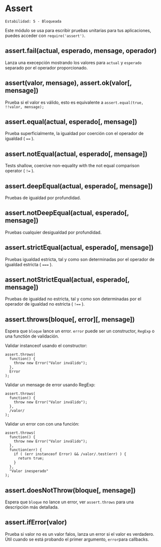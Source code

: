 # Assert

    Estabilidad: 5 - Bloqueada

Este módulo se usa para escribir pruebas unitarias para tus aplicaciones, puedes acceder con `require('assert')`.

## assert.fail(actual, esperado, mensage, operador)

Lanza una execepción mostrando los valores para `actual` y `esperado` separado por el operador proporcionado.

## assert(valor, mensage), assert.ok(valor[, mensage])

Prueba si el valor es válido, esto es equivalente a `assert.equal(true, !!valor, mensage);`

## assert.equal(actual, esperado[, mensage])

Prueba superficialmente, la igualdad por coerción con el operador de igualdad ( `==` ).

## assert.notEqual(actual, esperado[, mensage])

Tests shallow, coercive non-equality with the not equal comparison operator ( `!=` ).

## assert.deepEqual(actual, esperado[, mensage])

Pruebas de igualdad por profundidad.

## assert.notDeepEqual(actual, esperado[, mensage])

Pruebas cualquier desigualdad por profundidad.

## assert.strictEqual(actual, esperado[, mensage])

Pruebas igualdad estricta, tal y como son determinadas por el operador de igualdad estricta ( `===` ).

## assert.notStrictEqual(actual, esperado[, mensage])

Pruebas de igualdad no estricta, tal y como son determinadas por el operador de igualdad no estricta ( `!==` ).

## assert.throws(bloque[, error][, mensage])

Espera que `bloque` lance un error. `error` puede ser un constructor, `RegExp` o una functión de validación.

Validar instanceof usando el constructor:

    assert.throws(
      function() {
        throw new Error("Valor inválido");
      },
      Error
    );

Validar un mensage de error usando RegExp:

    assert.throws(
      function() {
        throw new Error("Valor inválido");
      },
      /valor/
    );

Validar un error con con una función:

    assert.throws(
      function() {
        throw new Error("Valor inválido");
      },
      function(err) {
        if ( (err instanceof Error) && /valor/.test(err) ) {
          return true;
        }
      },
      "Valor inesperado"
    );

## assert.doesNotThrow(bloque[, mensage])

Espera que `bloque` no lance un error, ver `assert.throws` para una descripción más detallada.

## assert.ifError(valor)

Prueba si valor no es un valor falos, lanza un error si el valor es verdadero. Útil cuando se está probando el primer argumento, `error`para callbacks.
